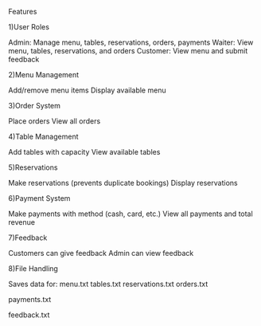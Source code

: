Features

1)User Roles

Admin: Manage menu, tables, reservations, orders, payments
Waiter: View menu, tables, reservations, and orders
Customer: View menu and submit feedback

2)Menu Management

Add/remove menu items
Display available menu

3)Order System

Place orders
View all orders

4)Table Management

Add tables with capacity
View available tables

5)Reservations

Make reservations (prevents duplicate bookings)
Display reservations

6)Payment System

Make payments with method (cash, card, etc.)
View all payments and total revenue

7)Feedback

Customers can give feedback
Admin can view feedback

8)File Handling

Saves data for:
menu.txt
tables.txt
reservations.txt
orders.txt

payments.txt

feedback.txt
